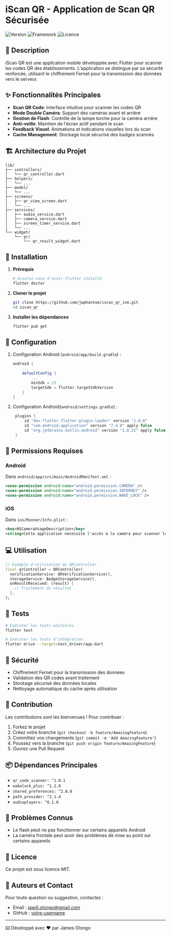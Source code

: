 # iScan QR - Application de Scan QR Sécurisée

![Version](https://img.shields.io/badge/version-1.0.0-blue.svg)
![Framework](https://img.shields.io/badge/framework-Flutter-blue.svg)
![Licence](https://img.shields.io/badge/license-MIT-green.svg)

## 📝 Description

iScan QR est une application mobile développée avec Flutter pour scanner les codes QR des établissements. L'application se distingue par sa sécurité renforcée, utilisant le chiffrement Fernet pour la transmission des données vers le serveur.

## ✨ Fonctionnalités Principales

- **Scan QR Code**: Interface intuitive pour scanner les codes QR
- **Mode Double Caméra**: Support des caméras avant et arrière
- **Gestion de Flash**: Contrôle de la lampe torche pour la caméra arrière
- **Anti-veille**: Maintien de l'écran actif pendant le scan
- **Feedback Visuel**: Animations et indications visuelles lors du scan
- **Cache Management**: Stockage local sécurisé des badges scannés

## 🏗️ Architecture du Projet

```
lib/
├── controllers/
│   └── qr_controller.dart
├── helpers/
│   └── ...
├── model/
│   └── ...
├── screens/
│   ├── qr_view_screen.dart
│   └── ...
├── services/
│   ├── audio_service.dart
│   ├── camera_service.dart
│   ├── screen_timer_service.dart
│   └── ...
└── widget/
    └── qr/
        └── qr_result_widget.dart
```

## 🚀 Installation

1. **Prérequis**

   ```bash
   # Assurez-vous d'avoir Flutter installé
   flutter doctor
   ```

2. **Cloner le projet**

   ```bash
   git clone https://github.com/jwphantom/iscan_qr_ism.git
   cd iscan_qr
   ```

3. **Installer les dépendances**
   ```bash
   flutter pub get
   ```

## 🔧 Configuration

1. Configuration Android (`android/app/build.gradle`) :

   ```gradle
   android {
       ...
       defaultConfig {
           ...
           minSdk = 23
           targetSdk = flutter.targetSdkVersion
       }
   }
   ```

2. Configuration Android(`android/settings.gradle`) :
   ```gradle
    plugins {
        id "dev.flutter.flutter-plugin-loader" version "1.0.0"
        id "com.android.application" version "7.4.0" apply false
        id "org.jetbrains.kotlin.android" version "1.8.22" apply false
    }
   ```

## 📱 Permissions Requises

### Android

Dans `android/app/src/main/AndroidManifest.xml` :

```xml
<uses-permission android:name="android.permission.CAMERA" />
<uses-permission android:name="android.permission.INTERNET" />
<uses-permission android:name="android.permission.WAKE_LOCK" />
```

### iOS

Dans `ios/Runner/Info.plist` :

```xml
<key>NSCameraUsageDescription</key>
<string>Cette application nécessite l'accès à la caméra pour scanner les codes QR</string>
```

## 💻 Utilisation

```dart
// Exemple d'utilisation du QRController
final qrController = QRController(
  verificationService: QRVerificationService(),
  storageService: BadgeStorageService(),
  onResultReceived: (result) {
    // Traitement du résultat
  },
);
```

## 🧪 Tests

```bash
# Exécuter les tests unitaires
flutter test

# Exécuter les tests d'intégration
flutter drive --target=test_driver/app.dart
```

## 🔐 Sécurité

- Chiffrement Fernet pour la transmission des données
- Validation des QR codes avant traitement
- Stockage sécurisé des données locales
- Nettoyage automatique du cache après utilisation

## 🤝 Contribution

Les contributions sont les bienvenues ! Pour contribuer :

1. Forkez le projet
2. Créez votre branche (`git checkout -b feature/AmazingFeature`)
3. Committez vos changements (`git commit -m 'Add AmazingFeature'`)
4. Poussez vers la branche (`git push origin feature/AmazingFeature`)
5. Ouvrez une Pull Request

## 📦 Dépendances Principales

- `qr_code_scanner: ^1.0.1`
- `wakelock_plus: ^1.2.8`
- `shared_preferences: ^2.0.0`
- `path_provider: ^2.1.4`
- `audioplayers: ^6.1.0`

## 🐛 Problèmes Connus

- Le flash peut ne pas fonctionner sur certains appareils Android
- La caméra frontale peut avoir des problèmes de mise au point sur certains appareils

## 📝 Licence

Ce projet est sous licence MIT.

## 👥 Auteurs et Contact

Pour toute question ou suggestion, contactez :

- Email : jawill.olongo@gmail.com
- GitHub : [votre-username](https://github.com/jwphantom)

---

⌨️ Développé avec ❤️ par James Olongo
